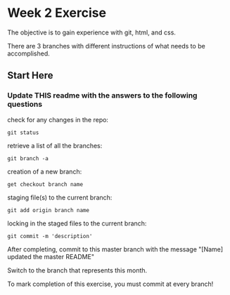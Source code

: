 # Week 2 Exercise

The objective is to gain experience with git, html, and css.

There are 3 branches with different instructions of what needs to be accomplished.

## Start Here

### Update THIS readme with the answers to the following questions

check for any changes in the repo:

```git
git status
```

retrieve a list of all the branches:

```git
git branch -a
```

creation of a new branch:

```git
get checkout branch name
```

staging file(s) to the current branch:

```git
git add origin branch name
```

locking in the staged files to the current branch:

```git
git commit -m 'description'
```

After completing, commit to this master branch with the message "[Name] updated the master README"

Switch to the branch that represents this month.

To mark completion of this exercise, you must commit at every branch!
